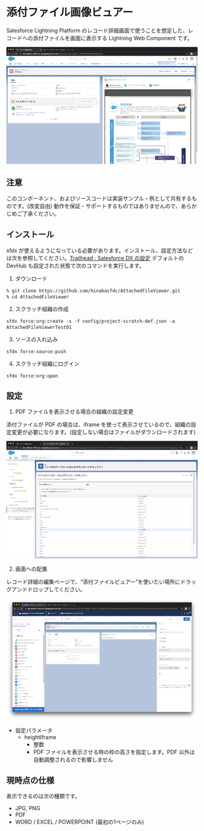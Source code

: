 # 添付ファイル画像ビュアー
Salesforce Lightning Platform のレコード詳細画面で使うことを想定した、レコードへの添付ファイルを画面に表示する Lightning Web Component です。

![image1](image1.png)
## 注意
このコンポーネント、およびソースコードは実装サンプル・例として共有するものです。(改変自由) 動作を保証・サポートするものではありませんので、あらかじめご了承ください。
## インストール
sfdx が使えるようになっている必要があります。インストール、設定方法などは次を参照してください。[Trailhead : Salesforce DX の設定](https://trailhead.salesforce.com/ja/content/learn/modules/sfdx_app_dev/sfdx_app_dev_setup_dx)
デフォルトの DevHub も設定された状態で次のコマンドを実行します。

1. ダウンロード
```
% git clone https://github.com/hinabasfdc/AttachedFileViewer.git
% cd AttachedFileViewer
```
2. スクラッチ組織の作成
```
sfdx force:org:create -s -f config/project-scratch-def.json -a AttachedFileViewerTest01
```
3. ソースの入れ込み
```
sfdx force:source:push
```
4. スクラッチ組織にログイン
```
sfdx force:org:open
```

## 設定
1. PDF ファイルを表示させる場合の組織の設定変更

添付ファイルが PDF の場合は、iframe を使って表示させているので、組織の設定変更が必要になります。(設定しない場合はファイルがダウンロードされます)

![image2](image2.png)

2. 画面への配置

レコード詳細の編集ページで、“添付ファイルビュアー”を使いたい場所にドラッグアンドドロップしてください。

![image3](image3.png)

* 設定パラメータ
  * heightIframe
    * 整数
    * PDF ファイルを表示させる時の枠の高さを指定します。PDF 以外は自動調整されるので影響しません

## 現時点の仕様
表示できるのは次の種類です。
* JPG, PNG
* PDF
* WORD / EXCEL / POWERPOINT (最初の1ページのみ)